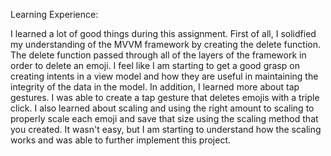 Learning Experience:

I learned a lot of good things during this assignment. First of all, I solidfied my understanding of the MVVM framework by creating the delete function. The delete function passed through all of the layers of the framework in order to delete an emoji. I feel like I am starting to get a good grasp on creating intents in a view model and how they are useful in maintaining the integrity of the data in the model. In addition, I learned more about tap gestures. I was able to create a tap gesture that deletes emojis with a triple click. I also learned about scaling and using the right amount to scaling to properly scale each emoji and save that size using the scaling method that you created. It wasn't easy, but I am starting to understand how the scaling works and was able to further implement this project.
